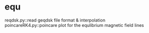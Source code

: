 # equ
reqdsk.py::read geqdsk file format & interpolation  
poincareRK4.py::poincare plot for the equlibrium magnetic field lines  
